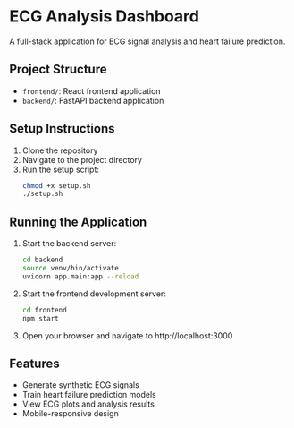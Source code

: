 # ECG Analysis Dashboard

A full-stack application for ECG signal analysis and heart failure prediction.

## Project Structure

- `frontend/`: React frontend application
- `backend/`: FastAPI backend application

## Setup Instructions

1. Clone the repository
2. Navigate to the project directory
3. Run the setup script:
   ```bash
   chmod +x setup.sh
   ./setup.sh
   ```

## Running the Application

1. Start the backend server:
   ```bash
   cd backend
   source venv/bin/activate
   uvicorn app.main:app --reload
   ```

2. Start the frontend development server:
   ```bash
   cd frontend
   npm start
   ```

3. Open your browser and navigate to http://localhost:3000

## Features

- Generate synthetic ECG signals
- Train heart failure prediction models
- View ECG plots and analysis results
- Mobile-responsive design
